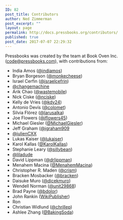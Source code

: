 ```yaml
---
ID: 82
post_title: Contributors
author: Ned Zimmerman
post_excerpt: ""
layout: page
permalink: http://docs.pressbooks.org/contributors/
published: true
post_date: 2017-07-07 22:29:32
---
```

Pressbooks was created by the team at Book Oven Inc. ([code@pressbooks.com](mailto:code@pressbooks.com)), with contributions from:

 * India Amos ([@indiamos](https://github.com/indiamos))
 * Bryan Borgeson ([@monkecheese](https://github.com/monkecheese))
 * Israel Cerfin ([@israelcefrin](https://github.com/israelcefrin))
 * [@changemachine](https://github.com/changemachine)
 * Arik Chao ([@wastemobile](https://github.com/wastemobile))
 * Nick Ciske ([@nciske](https://github.com/nciske))
 * Kelly de Vries ([@kdv24](https://github.com/kdv24))
 * Antonio Devís ([@colomet](https://github.com/colomet))
 * Silvia Flórez ([@larusalka](https://twitter.com/larusalka))
 * Joe Flowers ([@jflowers45](https://github.com/jflowers45))
 * Michael Giesler ([@MichaelGiesler](https://github.com/MichaelGiesler))
 * Jeff Graham ([@jgraham909](https://github.com/jgraham909)
 * [@julienCXX](https://github.com/julienCXX)
 * Lukas Kaiser ([@lukaiser](https://github.com/lukaiser))
 * Karol Kallas ([@KarolKallas](https://github.com/KarolKallas))
 * Stephanie Leary ([@sillybean](https://github.com/sillybean))
 * [@liladude](https://github.com/liladude)
 * David Lippman ([@drlippman](https://github.com/drlippman))
 * Menahem Macina ([@MenahemMacina](https://github.com/MenahemMacina))
 * Christopher R. Maden ([@crism](https://github.com/crism))
 * Bracken Mosbacker ([@bracken](https://github.com/bracken))
 * Daisuke Muro ([@dicekmuro](https://github.com/dicekmuro))
 * Wendell Norman ([@unit29868](https://github.com/unit29868))
 * Brad Payne ([@bdolor](https://github.com/bdolor))
 * John Rankin ([WikiPublisher](http://www.wikipublisher.org))
 * Ron
 * Christian Widlund ([@chrillep](https://github.com/chrillep))
 * Ashlee Zhang ([@BakingSoda](https://github.com/BakingSoda))